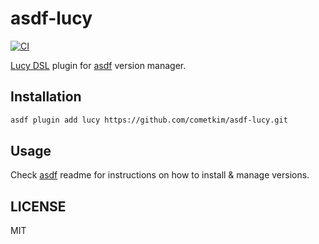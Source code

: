 # asdf-lucy
[![CI](https://github.com/cometkim/asdf-lucy/actions/workflows/ci.yml/badge.svg)](https://github.com/cometkim/asdf-lucy/actions/workflows/ci.yml)

[Lucy DSL](https://lucylang.org/) plugin for [asdf](https://asdf-vm.com/) version manager.

## Installation

```bash
asdf plugin add lucy https://github.com/cometkim/asdf-lucy.git
```

## Usage

Check [asdf](https://github.com/asdf-vm/asdf) readme for instructions on how to install & manage versions.

## LICENSE

MIT
